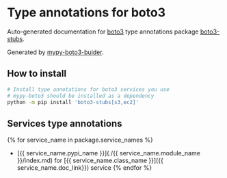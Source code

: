 # Type annotations for boto3

Auto-generated documentation for [boto3](https://boto3.amazonaws.com/v1/documentation/api/latest/index.html) type annotations package [boto3-stubs](https://pypi.org/project/boto3-stubs/).

Generated by [mypy-boto3-buider](https://github.com/vemel/mypy_boto3_builder).

## How to install

```bash
# Install type annotations for boto3 services you use
# mypy-boto3 should be installed as a dependency
python -m pip install 'boto3-stubs[s3,ec2]'
```

## Services type annotations
{% for service_name in package.service_names %}
- [{{ service_name.pypi_name }}](./{{ service_name.module_name }}/index.md) for [{{ service_name.class_name }}]({{ service_name.doc_link}}) service
{% endfor %}
